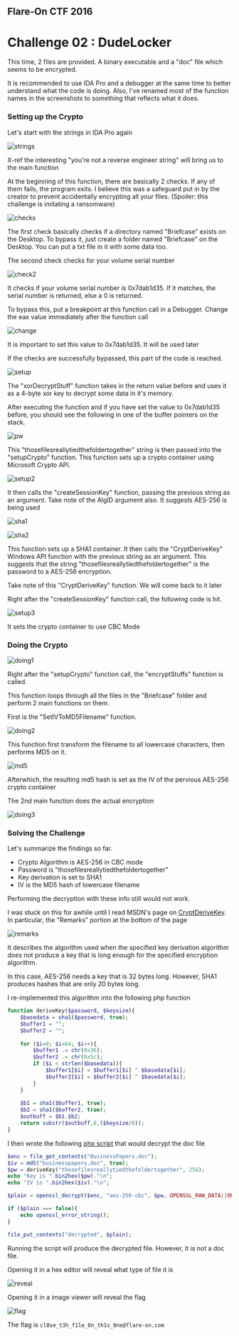 ## Flare-On CTF 2016
# Challenge 02 : DudeLocker

This time, 2 files are provided. A binary executable and a "doc" file which seems to be encrypted.

It is recommended to use IDA Pro and a debugger at the same time to better understand what the code is doing. Also, I've renamed most of the function names in the screenshots to something that reflects what it does.

### Setting up the Crypto

Let's start with the strings in IDA Pro again

![strings](img/01.png)

X-ref the interesting "you're not a reverse engineer string" will bring us to the main function

At the beginning of this function, there are basically 2 checks. If any of them fails, the program exits. I believe this was a safeguard put in by the creator to prevent accidentally encrypting all your files. (Spoiler: this challenge is imitating a ransomware)

![checks](img/02.png)

The first check basically checks if a directory named "Briefcase" exists on the Desktop. To bypass it, just create a folder named "Briefcase" on the Desktop. You can put a txt file in it with some data too.

The second check checks for your volume serial number

![check2](img/03.png)

It checks if your volume serial number is 0x7dab1d35. If it matches, the serial number is returned, else a 0 is returned.

To bypass this, put a breakpoint at this function call in a Debugger. Change the eax value immediately after the function call

![change](img/d.png)

It is important to set this value to 0x7dab1d35. It will be used later

If the checks are successfully bypassed, this part of the code is reached.

![setup](img/04.png)

The "xorDecryptStuff" function takes in the return value before and uses it as a 4-byte xor key to decrypt some data in it's memory. 

After executing the function and if you have set the value to 0x7dab1d35 before, you should see the following in one of the buffer pointers on the stack.

![pw](img/c.png)

This "thosefilesreallytiedthefoldertogether" string is then passed into the "setupCrypto" function. This function sets up a crypto container using Microsoft Crypto API.

![setup2](img/05.png)

It then calls the "createSessionKey" function, passing the previous string as an argument. Take note of the AlgID argument also. It suggests AES-256 is being used

![sha1](img/12.png)

![sha2](img/13.png)

This function sets up a SHA1 container. It then calls the "CryptDeriveKey" Windows API function with the previous string as an argument. This suggests that the string "thosefilesreallytiedthefoldertogether" is the password to a AES-256 encryption.

Take note of this "CryptDeriveKey" function. We will come back to it later

Right after the "createSessionKey" function call, the following code is hit.

![setup3](img/06.png)

It sets the crypto container to use CBC Mode

### Doing the Crypto

![doing1](img/14.png)

Right after the "setupCrypto" function call, the "encryptStuffs" function is called.

This function loops through all the files in the "Briefcase" folder and perform 2 main functions on them.

First is the "SetIVToMD5Filename" function.

![doing2](img/07.png)

This function first transform the filename to all lowercase characters, then performs MD5 on it.

![md5](img/10.png)

Afterwhich, the resulting md5 hash is set as the IV of the pervious AES-256 crypto container

The 2nd main function does the actual encryption

![doing3](img/15.png)

### Solving the Challenge

Let's summarize the findings so far.
- Crypto Algorithm is AES-256 in CBC mode
- Password is "thosefilesreallytiedthefoldertogether"
 - Key derivation is set to SHA1
- IV is the MD5 hash of lowercase filename

Performing the decryption with these info still would not work.

I was stuck on this for awhile until I read MSDN's page on [CryptDeriveKey](https://msdn.microsoft.com/en-us/library/windows/desktop/aa379916%28v=vs.85%29.aspx). In particular, the "Remarks" portion at the bottom of the page

![remarks](img/16.png)

It describes the algorithm used when the specified key derivation algorithm does not produce a key that is long enough for the specified encryption algorithm.

In this case, AES-256 needs a key that is 32 bytes long. However, SHA1 produces hashes that are only 20 bytes long.

I re-implemented this algorithm into the following php function

```php
function deriveKey($password, $keysize){
	$basedata = sha1($password, true);
	$buffer1 = "";
	$buffer2 = "";
	
	for ($i=0; $i<64; $i++){
		$buffer1 .= chr(0x36);
		$buffer2 .= chr(0x5c);
		if ($i < strlen($basedata)){
			$buffer1[$i] = $buffer1[$i] ^ $basedata[$i];
			$buffer2[$i] = $buffer2[$i] ^ $basedata[$i];
		}
	}
	
	$b1 = sha1($buffer1, true);
	$b2 = sha1($buffer2, true);
	$outbuff = $b1.$b2;
	return substr($outbuff,0,($keysize/8));
}
```

I then wrote the following [php script](soln.php) that would decrypt the doc file

```php
$enc = file_get_contents("BusinessPapers.doc");
$iv = md5("businesspapers.doc", true);
$pw = deriveKey("thosefilesreallytiedthefoldertogether", 256);
echo "Key is ".bin2hex($pw)."\n";
echo "IV is ".bin2hex($iv)."\n";

$plain = openssl_decrypt($enc, "aes-256-cbc", $pw, OPENSSL_RAW_DATA||OPENSSL_ZERO_PADDING, $iv);

if ($plain === false){
	echo openssl_error_string();
}

file_put_contents("decrypted", $plain);
```

Running the script will produce the decrypted file. However, it is not a doc file. 

Opening it in a hex editor will reveal what type of file it is

![reveal](img/17.png)

Opening it in a image viewer will reveal the flag

![flag](decrypted.jpg)

The flag is `cl0se_t3h_f1le_0n_th1s_0ne@flare-on.com`

